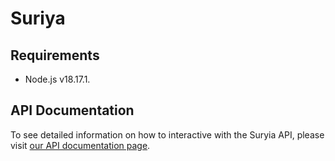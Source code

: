 # Suriya

## Requirements

- Node.js v18.17.1.

## API Documentation
To see detailed information on how to interactive with the Suryia API, please visit [our API documentation page](https://documenter.getpostman.com/view/29432245/2s9Y5bPg9U).